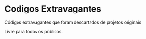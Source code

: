 # Codigos Extravagantes
Códigos extravagantes que foram descartados de projetos originais

Livre para todos os públicos.

